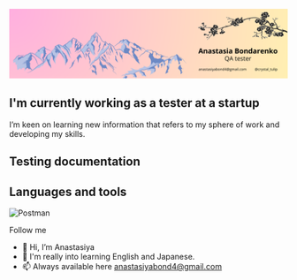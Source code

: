 ![Header](https://github.com/MiokoYo/MiokoYo/blob/main/files/3750152.png)

## I'm currently working as a tester at a startup
I’m keen on learning new information that refers to my sphere of work and developing my skills.

## Testing documentation

## Languages and tools
![Postman](https://img.shields.io/badge/postman-orange?style=plastic&logoSize=auto)


Follow me


- 👋 Hi, I’m Anastasiya
- 🌱 I'm really into learning English and Japanese.
- 📫 Always available here anastasiyabond4@gmail.com



